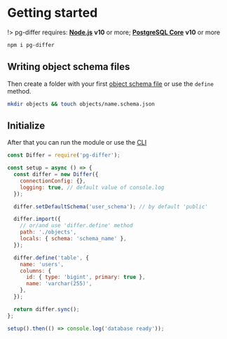 # Getting started

!> pg-differ requires: **[Node.js](https://nodejs.org/)** **v10** or more; **[PostgreSQL Core](https://www.postgresql.org/download/)** **v10** or more

```bash
npm i pg-differ
```

## Writing object schema files

Then create a folder with your first [object schema file](objects.md) or use the `define` method.

```bash
mkdir objects && touch objects/name.schema.json
```

## Initialize

After that you can run the module or use the [CLI](cli.md)

```javascript
const Differ = require('pg-differ');

const setup = async () => {
  const differ = new Differ({
    connectionConfig: {},
    logging: true, // default value of console.log
  });

  differ.setDefaultSchema('user_schema'); // by default 'public'

  differ.import({
    // or/and use 'differ.define' method
    path: './objects',
    locals: { schema: 'schema_name' },
  });

  differ.define('table', {
    name: 'users',
    columns: {
      id: { type: 'bigint', primary: true },
      name: 'varchar(255)',
    },
  });

  return differ.sync();
};

setup().then(() => console.log('database ready'));
```
